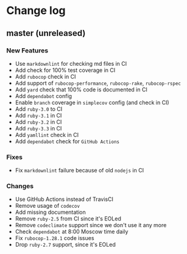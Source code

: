 # Change log

## master (unreleased)

### New Features

* Use `markdownlint` for checking md files in CI
* Add check for 100% test coverage in CI
* Add `rubocop` check in CI
* Add support of `rubocop-performance`, `rubocop-rake`, `rubocop-rspec`
* Add `yard` check that 100% code is documented in CI
* Add `dependabot` config
* Enable `branch` coverage in `simplecov` config (and check in CI)
* Add `ruby-3.0` to CI
* Add `ruby-3.1` in CI
* Add `ruby-3.2` in CI
* Add `ruby-3.3` in CI
* Add `yamllint` check in CI
* Add `dependabot` check for `GitHub Actions`

### Fixes

* Fix `markdownlint` failure because of old `nodejs` in CI

### Changes

* Use GitHub Actions instead of TravisCI
* Remove usage of `codecov`
* Add missing documentation
* Remove `ruby-2.5` from CI since it's EOLed
* Remove `codeclimate` support since we don't use it any more
* Check `dependabot` at 8:00 Moscow time daily
* Fix `rubocop-1.28.1` code issues
* Drop `ruby-2.7` support, since it's EOLed
